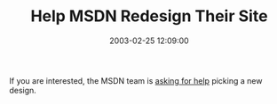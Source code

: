 ﻿---
layout: post
title: "Help MSDN Redesign Their Site"
comments: false
date: 2003-02-25 12:09:00
updated: 2004-05-03 21:43:00
categories:
 - Technology
subtext-id: 073e7954-3451-434b-9707-44b87bdf0cb0
alias: /blog/Help-MSDN-Redesign-Their-Site.aspx
---


If you are interested, the MSDN team is [asking for help](http://msdn.microsoft.com/labs/homepages/default.aspx) picking a new design.

